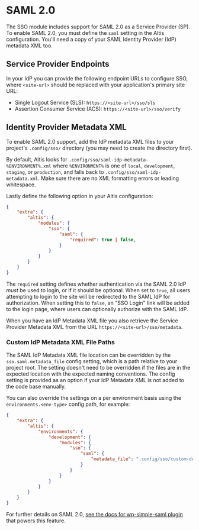# SAML 2.0

The SSO module includes support for SAML 2.0 as a Service Provider (SP). To enable SAML 2.0, you must define the `saml` setting in the Altis configuration. You'll need a copy of your SAML Identity Provider (IdP) metadata XML too.

## Service Provider Endpoints

In your IdP you can provide the following endpoint URLs to configure SSO, where `<site-url>` should be replaced with your application's primary site URL:

- Single Logout Service (SLS): `https://<site-url>/sso/sls`
- Assertion Consumer Service (ACS): `https://<site-url>/sso/verify`

## Identity Provider Metadata XML

To enable SAML 2.0 support, add the IdP metadata XML files to your project's `.config/sso/` directory (you may need to create the directory first).

By default, Altis looks for `.config/sso/saml-idp-metadata-%ENVIRONMENT%.xml` where `%ENVIRONMENT%` is one of `local`, `development`, `staging`, or `production`, and falls back to `.config/sso/saml-idp-metadata.xml`. Make sure there are no XML formatting errors or leading whitespace.

Lastly define the following option in your Altis configuration:


```json
{
	"extra": {
		"altis": {
			"modules": {
				"sso": {
					"saml": {
						"required": true | false,
					}
				}
			}
		}
	}
}
```

The `required` setting defines whether authentication via the SAML 2.0 IdP _must_ be used to login, or if it should be optional. When set to `true`, all users attempting to login to the site will be redirected to the SAML IdP for authorization. When setting this to `false`, an "SSO Login" link will be added to the login page, where users can optionally authorize with the SAML IdP.

When you have an IdP Metadata XML file you also retrieve the Service Provider Metadata XML from the URL `https://<site-url>/sso/metadata`.

### Custom IdP Metadata XML File Paths

The SAML IdP Metadata XML file location can be overridden by the `sso.saml.metadata_file` config setting, which is a path relative to your project root. The setting doesn't need to be overridden if the files are in the expected location with the expected naming conventions. The config setting is provided as an option if your IdP Metadata XML is not added to the code base manually.

You can also override the settings on a per environment basis using the `environments.<env-type>` config path, for example:

```json
{
	"extra": {
		"altis": {
			"environments": {
				"development": {
					"modules": {
						"sso": {
							"saml": {
								"metadata_file": ".config/sso/custom-dev-idp-metadata.xml"
							}
						}
					}
				}
			}
		}
	}
}
```

For further details on SAML 2.0, [see the docs for wp-simple-saml plugin](https://github.com/humanmade/wp-simple-saml) that powers this feature.

